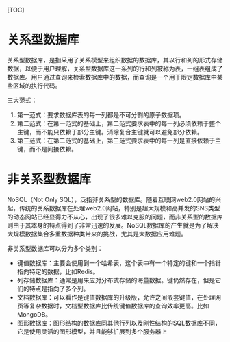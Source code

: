 [TOC]





# 关系型数据库
关系型数据库，是指采用了关系模型来组织数据的数据库，其以行和列的形式存储数据，以便于用户理解，关系型数据库这一系列的行和列被称为表，一组表组成了数据库。用户通过查询来检索数据库中的数据，而查询是一个用于限定数据库中某些区域的执行代码。

三大范式：
1. 第一范式：要求数据库表的每一列都是不可分割的原子数据项。
2. 第二范式：在第一范式的基础上，第二范式要求表中的每一列必须依赖于整个主键，而不能只依赖于部分主键。消除复合主键就可以避免部分依赖。
3. 第三范式：在第二范式的基础上，第三范式要求表中的每一列是直接依赖于主键，而不是间接依赖。


# 非关系型数据库
NoSQL（Not Only SQL），泛指非关系型的数据库。随着互联网web2.0网站的兴起，传统的关系数据库在处理web2.0网站，特别是超大规模和高并发的SNS类型的动态网站已经显得力不从心，出现了很多难以克服的问题，而非关系型的数据库则由于其本身的特点得到了非常迅速的发展。NoSQL数据库的产生就是为了解决大规模数据集合多重数据种类带来的挑战，尤其是大数据应用难题。

非关系型数据库可以分为多个类别：
- 键值数据库：主要会使用到一个哈希表，这个表中有一个特定的键和一个指针指向特定的数据，比如Redis。
- 列存储数据库：通常是用来应对分布式存储的海量数据。键仍然存在，但是它们的特点是指向了多个列。
- 文档数据库：可以看作是键值数据库的升级版，允许之间嵌套键值，在处理网页等复杂数据时，文档型数据库比传统键值数据库的查询效率更高。比如MongoDB。
- 图形数据库：图形结构的数据库同其他行列以及刚性结构的SQL数据库不同，它是使用灵活的图形模型，并且能够扩展到多个服务器上
